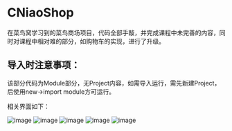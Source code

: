# CNiaoShop
在菜鸟窝学习到的菜鸟商场项目，代码全部手敲，并完成课程中未完善的内容，同时对课程中相对难的部分，如购物车的实现，进行了升级。

## 导入时注意事项：
该部分代码为Module部分，无Project内容，如需导入运行，需先新建Project，后使用new->import module方可运行。

相关界面如下：

![image](https://github.com/BobCN2017/CNiaoShop/blob/master/src/main/res/raw/home.png)
![image](https://github.com/BobCN2017/CNiaoShop/blob/master/src/main/res/raw/ware.png)
![image](https://github.com/BobCN2017/CNiaoShop/blob/master/src/main/res/raw/dir.png) 
![image](https://github.com/BobCN2017/CNiaoShop/blob/master/src/main/res/raw/cart.png)
![image](https://github.com/BobCN2017/CNiaoShop/blob/master/src/main/res/raw/login.png)








